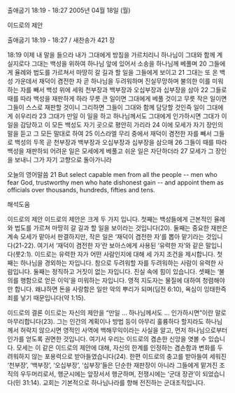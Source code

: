 출애굽기 18:19 - 18:27 
2005년 04월 18일 (월)

이드로의 제안



출애굽기 18:19 - 18:27 / 새찬송가 421 장


18:19 이제 내 말을 들으라 내가 그대에게 방침을 가르치리니 하나님이 그대와 함께 계실지로다 그대는 백성을 위하여 하나님 앞에 있어서 소송을 하나님께 베풀며 20 그들에게 율례와 법도를 가르쳐서 마땅히 갈 길과 할 일을 그들에게 보이고 21 그대는 또 온 백성 가운데서 재덕이 겸전한 자 곧 하나님을 두려워하며 진실무망하며 불의한 이를 미워하는 자를 빼서 백성 위에 세워 천부장과 백부장과 오십부장과 십부장을 삼아 22 그들로 때를 따라 백성을 재판하게 하라 무릇 큰 일이면 그대에게 베풀 것이고 무릇 작은 일이면 그들이 스스로 재판할 것이니 그리하면 그들이 그대와 함께 담당할 것인즉 일이 그대에게 쉬우리라 23 그대가 만일 이 일을 하고 하나님께서도 그대에게 인가하시면 그대가 이 일을 감당하고 이 모든 백성도 자기 곳으로 평안히 가리라 24 이에 모세가 자기 장인의 말을 듣고 그 모든 말대로 하여 25 이스라엘 무리 중에서 재덕이 겸전한 자를 빼서 그들로 백성의 두목 곧 천부장과 백부장과 오십부장과 십부장을 삼으매 26 그들이 때를 따라 백성을 재판하되 어려운 일은 모세에게 베풀고 쉬운 일은 자단하더라 27 모세가 그 장인을 보내니 그가 자기 고향으로 돌아가니라 

오늘의 영어말씀 
21 But select capable men from all the people -- men who fear God, trustworthy men who hate dishonest gain -- and appoint them as officials over thousands, hundreds, fifties and tens.

해석도움





이드로의 제안 
이드로의 제안은 크게 두 가지 입니다. 첫째는 백성들에게 근본적인 율례와 법도를 가르쳐 마땅히 갈 길과 할 일을 보이라는 것입니다(20). 둘째는 중요한 재판은 계속 모세가 맡아서 판결하지만, 작은 일은 ‘재덕이 겸전한 자’를 뽑아 맡기라는 것입니다(21-22). 여기서 ‘재덕이 겸전한 자’란 보아스에게 사용된 ‘유력한 자’와 같은 말입니다(룻2:1). 이드로는 유력한 자가 어떤 사람인지에 대해 세 가지 조건을 제시합니다. 첫째는 하나님을 경외하는 자입니다. 참으로 두려워할 자를 두려워하는 사람이 유력한 사람입니다. 둘째는 정직하고 거짓이 없는 자입니다. 진실 속에 힘이 있습니다. 셋째는 ‘불의를 행함으로 얻은 이익’을 미워하는 자입니다. 영적 지도자는 물질에 대하여 청렴해야만 합니다. 왜냐하면 돈을 사랑함은 일만 악의 뿌리가 되며(딤전 6:10), 욕심이 잉태한즉 죄를 낳기 때문입니다(약 1:15). 

이드로의 결론 
이드로는 자신의 제안을 “만일 … 하나님께서도 … 인가하시면”이란 말로 마무리합니다(23). 그는 인간의 계획이나 방법 등이 아무리 훌륭하다 할지라도 하나님께서 허락지 않으시면 영적인 사역에 백해무익이라는 사실을 알고, 먼저 하나님으로부터 인가를 얻도록 권면한 것입니다. 여기서 우리는 이드로의 겸손한 신앙을 엿볼 수 있습니다. 모세는 이 같은 이드로의 제안에 대해, 자신의 한계를 인정하는 겸손함과 변화를 두려워하지 않는 포용력으로 받아들였습니다(24). 한편 이드로의 충고를 받아들여 세워진 ‘천부장’, ‘백부장’, ‘오십부장’, ‘십부장’들은 단순한 재판장이 아니라 그들에게 맡겨진 조직의 우두머리로서,  행군시에는 앞장서서 행군하며, 전쟁시에는 ‘군대 장관’이 되었습니다(민 31:14). 교회는 기본적으로 하나님나라를 향해 전진하는 군대조직입니다.